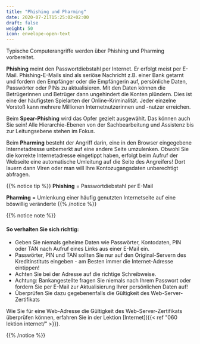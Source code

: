 ```yaml
---
title: "Phishing und Pharming"
date: 2020-07-21T15:25:02+02:00
draft: false
weight: 50
icon: envelope-open-text
---
```


Typische Computerangriffe werden über Phishing und Pharming vorbereitet.

**Phishing** meint den Passwortdiebstahl per Internet. Er erfolgt meist per E-Mail. Phishing-E-Mails sind als seriöse Nachricht z.B. einer Bank getarnt und fordern den Empfänger oder die Empfängerin auf, persönliche Daten, Passwörter oder PINs zu aktualisieren. Mit den Daten können die Betrügerinnen und Betrüger dann ungehindert die Konten plündern. Dies ist eine der häufigsten Spielarten der Online-Kriminalität. Jeder einzelne Vorstoß kann mehrere Millionen Internetnutzerinnen und -nutzer erreichen.

Beim **Spear-Phishing** wird das Opfer gezielt ausgewählt. Das können auch Sie sein! Alle Hierarchie-Ebenen von der Sachbearbeitung und Assistenz bis zur Leitungsebene stehen im Fokus.

Beim **Pharming** besteht der Angriff darin, eine in den Browser eingegebene Internetadresse unbemerkt auf eine andere Seite umzulenken. Obwohl Sie die korrekte Internetadresse eingetippt haben, erfolgt beim Aufruf der Webseite eine automatische Umleitung auf die Seite des Angreifers! Dort lauern dann Viren oder man will Ihre Kontozugangsdaten unberechtigt abfragen.

{{% notice tip %}}
**Phishing** = Passwortdiebstahl per E-Mail

**Pharming** = Umlenkung einer häufig genutzten Internetseite auf eine böswillig veränderte
{{% /notice %}}

{{% notice note %}}

#### So verhalten Sie sich richtig:

- Geben Sie niemals geheime Daten wie Passwörter, Kontodaten, PIN oder TAN nach Aufruf eines Links aus einer E-Mail ein.
- Passwörter, PIN und TAN sollten Sie nur auf den Original-Servern des Kreditinstituts eingeben - am Besten immer die Internet-Adresse eintippen!
- Achten Sie bei der Adresse auf die richtige Schreibweise.
- Achtung: Bankangestellte fragen Sie niemals nach Ihrem Passwort oder fordern Sie per E-Mail zur Aktualisierung Ihrer persönlichen Daten auf!
- Überprüfen Sie dazu gegebenenfalls die Gültigkeit des Web-Server-Zertifikats

Wie Sie für eine Web-Adresse die Gültigkeit des Web-Server-Zertifikats überprüfen können, erfahren Sie in der Lektion [Internet]({{< ref "060 lektion internet/" >}}).

{{% /notice %}}